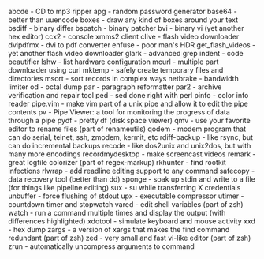   abcde            - CD to mp3 ripper
  apg              - random password generator
  base64           - better than uuencode
  boxes            - draw any kind of boxes around your text
  bsdiff           - binary differ
  bspatch          - binary patcher
  bvi              - binary vi (yet another hex editor)
  ccx2             - console xmms2 client
  clive            - flash video downloader
  dvipdfmx         - dvi to pdf converter
  enfuse           - poor man's HDR
  get_flash_videos - yet another flash video downloader
  glark            - advanced grep
  indent           - code beautifier
  lshw             - list hardware configuration
  mcurl            - multiple part downloader using curl
  mktemp           - safely create temporary files and directories
  msort            - sort records in complex ways
  netbrake         - bandwidth limiter
  od               - octal dump
  par              - paragraph reformatter
  par2             - archive verification and repair tool
  ped              - sed done right with perl
  pinfo            - color info reader
  pipe.vim         - make vim part of a unix pipe and allow it to
                     edit the pipe contents
  pv               - Pipe Viewer: a tool for monitoring
                     the progress of data through a pipe
  pydf             - pretty df (disk space viewer)
  qmv              - use your favorite editor to rename files
                     (part of renameutils)
  qodem            - modem program that can do serial, telnet, ssh,
                     zmodem, kermit, etc
  rdiff-backup     - like rsync, but can do incremental backups
  recode           - like dos2unix and unix2dos, but with many more encodings
  recordmydesktop  - make screencast videos
  remark           - great logfile colorizer (part of regex-markup)
  rkhunter         - find rootkit infections
  rlwrap           - add readline editing support to any command
  safecopy         - data recovery tool (better than dd)
  sponge           - soak up stdin and write to a file
                     (for things like pipeline editing)
  sux              - su while transferring X credentials
  unbuffer         - force flushing of stdout
  upx              - executable compressor
  utimer           - countdown timer and stopwatch
  vared            - edit shell variables (part of zsh)
  watch            - run a command multiple times and display the output
                     (with differences highlighted)
  xdotool          - simulate keyboard and mouse activity
  xxd              - hex dump
  zargs            - a version of xargs that makes the find command redundant
                     (part of zsh)
  zed              - very small and fast vi-like editor (part of zsh)
  zrun             - automatically uncompress arguments to command
